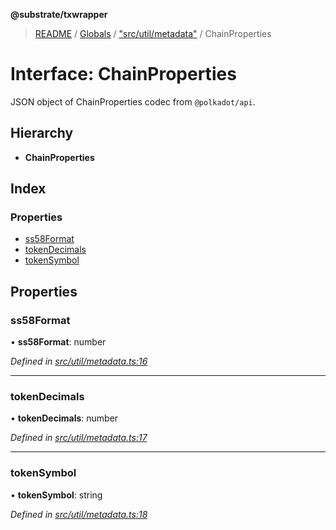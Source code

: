 **@substrate/txwrapper**

> [README](../README.md) / [Globals](../globals.md) / ["src/util/metadata"](../modules/_src_util_metadata_.md) / ChainProperties

# Interface: ChainProperties

JSON object of ChainProperties codec from `@polkadot/api`.

## Hierarchy

* **ChainProperties**

## Index

### Properties

* [ss58Format](_src_util_metadata_.chainproperties.md#ss58format)
* [tokenDecimals](_src_util_metadata_.chainproperties.md#tokendecimals)
* [tokenSymbol](_src_util_metadata_.chainproperties.md#tokensymbol)

## Properties

### ss58Format

•  **ss58Format**: number

*Defined in [src/util/metadata.ts:16](https://github.com/paritytech/txwrapper/blob/ddb0953/src/util/metadata.ts#L16)*

___

### tokenDecimals

•  **tokenDecimals**: number

*Defined in [src/util/metadata.ts:17](https://github.com/paritytech/txwrapper/blob/ddb0953/src/util/metadata.ts#L17)*

___

### tokenSymbol

•  **tokenSymbol**: string

*Defined in [src/util/metadata.ts:18](https://github.com/paritytech/txwrapper/blob/ddb0953/src/util/metadata.ts#L18)*
